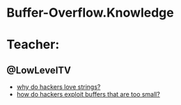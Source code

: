 # Buffer-Overflow.Knowledge

# Teacher:
## @LowLevelTV
- [why do hackers love strings?](https://youtu.be/fjMrDDj47E8)
- [how do hackers exploit buffers that are too small?](https://youtu.be/qpyRz5lkRjE)
